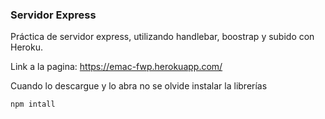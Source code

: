 ### Servidor Express

Práctica de servidor express, utilizando handlebar, boostrap y subido con Heroku.

Link a la pagina: https://emac-fwp.herokuapp.com/

Cuando lo descargue y lo abra no se olvide instalar la librerías
```
npm intall
```
